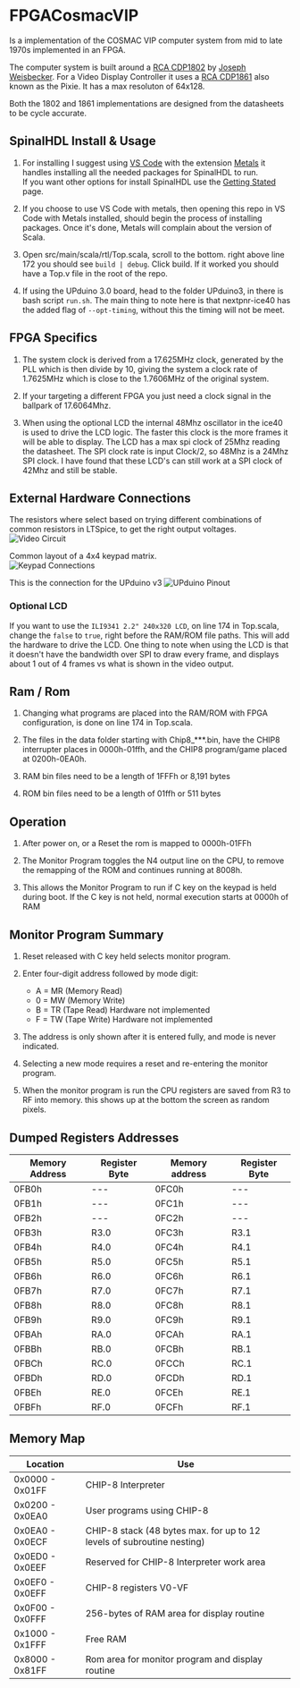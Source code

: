 # FPGACosmacVIP
Is a implementation of the COSMAC VIP computer system from mid to late 1970s implemented in an FPGA.

The computer system is built around a [RCA CDP1802](https://en.wikipedia.org/wiki/RCA_1802) by [Joseph Weisbecker](http://www.cosmacelf.com/history/joseph-weisbecker.html). For a Video Display Controller it uses a [RCA CDP1861](https://en.wikipedia.org/wiki/RCA_CDP1861) also known as the Pixie.  It has a max resoluton of 64x128.

Both the 1802 and 1861 implementations are designed from the datasheets to be cycle accurate.

## SpinalHDL Install & Usage 
1. For installing I suggest using [VS Code](https://code.visualstudio.com/) with the extension [Metals](https://marketplace.visualstudio.com/items?itemName=scalameta.metals) it handles installing all the needed packages for SpinalHDL to run.  
If you want other options for install SpinalHDL use the [Getting Stated](https://spinalhdl.github.io/SpinalDoc-RTD/SpinalHDL/Getting%20Started/getting_started.html) page.

2. If you choose to use VS Code with metals, then opening this repo in VS Code with Metals installed, should begin the process of installing packages. Once it's done, Metals will complain about the version of Scala.

3. Open src/main/scala/rtl/Top.scala, scroll to the bottom. right above line 172 you should see `build | debug`.  Click build.  If it worked you should have a Top.v file in the root of the repo.

4. If using the UPduino 3.0 board, head to the folder UPduino3, in there is bash script `run.sh`.  The main thing to note here is that nextpnr-ice40 has the added flag of `--opt-timing`, without this the timing will not be meet.  

## FPGA Specifics
1. The system clock is derived from a 17.625MHz clock, generated by the PLL which is then divide by 10, giving the system a clock rate of 1.7625MHz which is close to the 1.7606MHz of the original system.

2. If your targeting a different FPGA you just need a clock signal in the ballpark of 17.6064Mhz.

3. When using the optional LCD the internal 48Mhz oscillator in the ice40 is used to drive the LCD logic.  The faster this clock is the more frames it will be able to display. The LCD has a max spi clock of 25Mhz reading the datasheet. The SPI clock rate is input Clock/2, so 48Mhz is a 24Mhz SPI clock.
I have found that these LCD's can still work at a SPI clock of 42Mhz and still be stable.

## External Hardware Connections
The resistors where select based on trying different combinations of common resistors in LTSpice, to get the right output voltages.
![Video Circuit](https://github.com/wel97459/FPGACosmacVIP/blob/main/docs/Video%20output%20circuit.png)

Common layout of a 4x4 keypad matrix.  
![Keypad Connections](https://github.com/wel97459/FPGACosmacVIP/blob/main/docs/Keypad%20circuit.png)

This is the connection for the UPduino v3
![UPduino Pinout](https://github.com/wel97459/FPGACosmacVIP/blob/main/docs/UP3%20pinout.png)

### Optional LCD
If you want to use the `ILI9341 2.2" 240x320 LCD`, on line 174 in Top.scala, change the `false` to `true`, right before the RAM/ROM file paths. This will add the hardware to drive the LCD.  One thing to note when using the LCD is that it doesn't have the bandwidth over SPI to draw every frame, and displays about 1 out of 4 frames vs what is shown in the video output.   

## Ram / Rom
1. Changing what programs are placed into the RAM/ROM with FPGA configuration, is done on line 174 in Top.scala.

2. The files in the data folder starting with Chip8_***.bin, have the CHIP8 interrupter places in 0000h-01ffh, and the CHIP8 program/game placed at 0200h-0EA0h.

3. RAM bin files need to be a length of 1FFFh or 8,191 bytes

4. ROM bin files need to be a length of 01ffh or 511 bytes

## Operation
1. After power on, or a Reset the rom is mapped to 0000h-01FFh

2. The Monitor Program toggles the N4 output line on the CPU, to remove the 
remapping of the ROM and continues running at 8008h.

3. This allows the Monitor Program to run if C key on the keypad is held during boot. If the C key is not held, normal execution starts at 0000h of RAM

## Monitor Program Summary
1. Reset released with C key held selects monitor program.

2. Enter four-digit address followed by mode digit:
    * A = MR (Memory Read)          
    * 0 = MW (Memory Write)          
    * B = TR (Tape Read) Hardware not implemented 
    * F = TW (Tape Write) Hardware not implemented

3. The address is only shown after it is entered fully, and mode is never indicated.
4. Selecting a new mode requires a reset and re-entering the monitor program.
5. When the monitor program is run the CPU registers are saved from R3 to RF into memory. this shows up at the bottom the screen as random pixels.

## Dumped Registers Addresses   
Memory Address | Register Byte | Memory address | Register Byte
---------------|---------------|----------------|--------------
0FB0h         | ---           | 0FC0h          | ---
0FB1h         | ---           | 0FC1h          | ---
0FB2h         | ---           | 0FC2h          | ---
0FB3h         | R3.0          | 0FC3h          | R3.1
0FB4h         | R4.0          | 0FC4h          | R4.1
0FB5h         | R5.0          | 0FC5h          | R5.1
0FB6h         | R6.0          | 0FC6h          | R6.1
0FB7h         | R7.0          | 0FC7h          | R7.1
0FB8h         | R8.0          | 0FC8h          | R8.1
0FB9h         | R9.0          | 0FC9h          | R9.1
0FBAh         | RA.0          | 0FCAh          | RA.1
0FBBh         | RB.0          | 0FCBh          | RB.1
0FBCh         | RC.0          | 0FCCh          | RC.1
0FBDh         | RD.0          | 0FCDh          | RD.1
0FBEh         | RE.0          | 0FCEh          | RE.1
0FBFh         | RF.0          | 0FCFh          | RF.1

## Memory Map 
Location | Use 
---------|----
 0x0000 - 0x01FF  | CHIP-8 Interpreter
 0x0200 - 0x0EA0  | User programs using CHIP-8
 0x0EA0 - 0x0ECF  | CHIP-8 stack (48 bytes max. for up to 12 levels of subroutine nesting)
 0x0ED0 - 0x0EEF  | Reserved for CHIP-8 Interpreter work area
 0x0EF0 - 0x0EFF  | CHIP-8 registers V0-VF
 0x0F00 - 0x0FFF  | 256-bytes of RAM area for display routine
 0x1000 - 0x1FFF  | Free RAM
 0x8000 - 0x81FF  | Rom area for monitor program and display routine 
